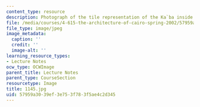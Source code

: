 ```yaml
---
content_type: resource
description: Photograph of the tile representation of the Ka`ba inside the Sabil-Khuttab.
file: /media/courses/4-615-the-architecture-of-cairo-spring-2002/57959a3039ef3e753f783f5ae4c2d345_1145.jpg
file_type: image/jpeg
image_metadata:
  caption: ''
  credit: ''
  image-alt: ''
learning_resource_types:
- Lecture Notes
ocw_type: OCWImage
parent_title: Lecture Notes
parent_type: CourseSection
resourcetype: Image
title: 1145.jpg
uid: 57959a30-39ef-3e75-3f78-3f5ae4c2d345
---
```

